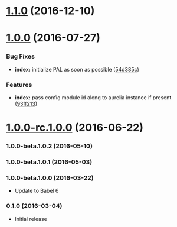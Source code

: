 <a name="1.1.0"></a>
# [1.1.0](https://github.com/aurelia/bootstrapper-webpack/compare/1.0.0...v1.1.0) (2016-12-10)



<a name="1.0.0"></a>
# [1.0.0](https://github.com/aurelia/bootstrapper-webpack/compare/1.0.0-rc.1.0.0...v1.0.0) (2016-07-27)


### Bug Fixes

* **index:** initialize PAL as soon as possible ([54d385c](https://github.com/aurelia/bootstrapper-webpack/commit/54d385c))


### Features

* **index:** pass config module id along to aurelia instance if present ([93ff213](https://github.com/aurelia/bootstrapper-webpack/commit/93ff213))



<a name="1.0.0-rc.1.0.0"></a>
# [1.0.0-rc.1.0.0](https://github.com/aurelia/bootstrapper-webpack/compare/1.0.0-beta.2.0.2...v1.0.0-rc.1.0.0) (2016-06-22)



### 1.0.0-beta.1.0.2 (2016-05-10)


### 1.0.0-beta.1.0.1 (2016-05-03)


### 1.0.0-beta.1.0.0 (2016-03-22)

* Update to Babel 6

### 0.1.0 (2016-03-04)

* Initial release
